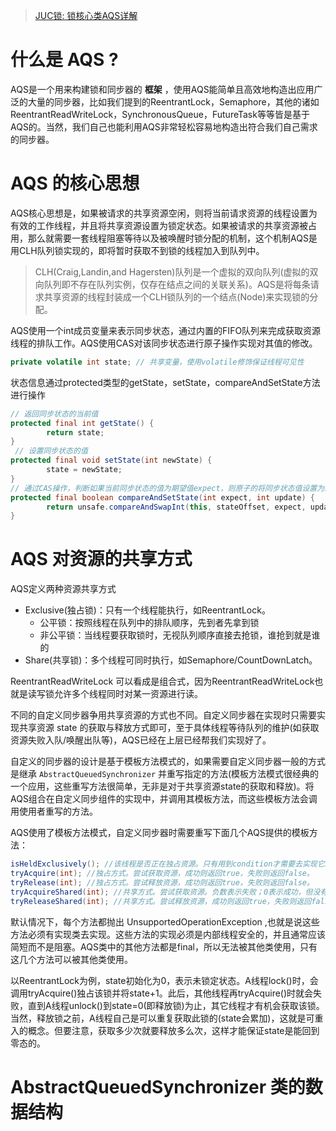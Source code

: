 
> [JUC锁: 锁核心类AQS详解](https://pdai.tech/md/java/thread/java-thread-x-lock-AbstractQueuedSynchronizer.html)


# 什么是 AQS ?

AQS是一个用来构建锁和同步器的 **框架** ，使用AQS能简单且高效地构造出应用广泛的大量的同步器，比如我们提到的ReentrantLock，Semaphore，其他的诸如ReentrantReadWriteLock，SynchronousQueue，FutureTask等等皆是基于AQS的。当然，我们自己也能利用AQS非常轻松容易地构造出符合我们自己需求的同步器。

# AQS 的核心思想

AQS核心思想是，如果被请求的共享资源空闲，则将当前请求资源的线程设置为有效的工作线程，并且将共享资源设置为锁定状态。如果被请求的共享资源被占用，那么就需要一套线程阻塞等待以及被唤醒时锁分配的机制，这个机制AQS是用CLH队列锁实现的，即将暂时获取不到锁的线程加入到队列中。

> CLH(Craig,Landin,and Hagersten)队列是一个虚拟的双向队列(虚拟的双向队列即不存在队列实例，仅存在结点之间的关联关系)。AQS是将每条请求共享资源的线程封装成一个CLH锁队列的一个结点(Node)来实现锁的分配。

AQS使用一个int成员变量来表示同步状态，通过内置的FIFO队列来完成获取资源线程的排队工作。AQS使用CAS对该同步状态进行原子操作实现对其值的修改。

```java
private volatile int state; // 共享变量，使用volatile修饰保证线程可见性
```

状态信息通过protected类型的getState，setState，compareAndSetState方法进行操作

```java
// 返回同步状态的当前值
protected final int getState() {  
        return state;
}
 // 设置同步状态的值
protected final void setState(int newState) { 
        state = newState;
}
// 通过CAS操作，判断如果当前同步状态的值为期望值expect，则原子的将同步状态值设置为给定的值update
protected final boolean compareAndSetState(int expect, int update) {
        return unsafe.compareAndSwapInt(this, stateOffset, expect, update);
}
```

# AQS 对资源的共享方式

AQS定义两种资源共享方式

* Exclusive(独占锁)：只有一个线程能执行，如ReentrantLock。
  - 公平锁：按照线程在队列中的排队顺序，先到者先拿到锁
  - 非公平锁：当线程要获取锁时，无视队列顺序直接去抢锁，谁抢到就是谁的
* Share(共享锁)：多个线程可同时执行，如Semaphore/CountDownLatch。

ReentrantReadWriteLock 可以看成是组合式，因为ReentrantReadWriteLock也就是读写锁允许多个线程同时对某一资源进行读。

不同的自定义同步器争用共享资源的方式也不同。自定义同步器在实现时只需要实现共享资源 state 的获取与释放方式即可，至于具体线程等待队列的维护(如获取资源失败入队/唤醒出队等)，AQS已经在上层已经帮我们实现好了。

自定义的同步器的设计是基于模板方法模式的，如果需要自定义同步器一般的方式是继承 `AbstractQueuedSynchronizer` 并重写指定的方法(模板方法模式很经典的一个应用，这些重写方法很简单，无非是对于共享资源state的获取和释放)。将AQS组合在自定义同步组件的实现中，并调用其模板方法，而这些模板方法会调用使用者重写的方法。

AQS使用了模板方法模式，自定义同步器时需要重写下面几个AQS提供的模板方法：

```java
isHeldExclusively(); //该线程是否正在独占资源。只有用到condition才需要去实现它。  
tryAcquire(int); //独占方式。尝试获取资源，成功则返回true，失败则返回false。  
tryRelease(int); //独占方式。尝试释放资源，成功则返回true，失败则返回false。  
tryAcquireShared(int); //共享方式。尝试获取资源。负数表示失败；0表示成功，但没有剩余可用资源；正数表示成功，且有剩余资源。  
tryReleaseShared(int); //共享方式。尝试释放资源，成功则返回true，失败则返回false。  
```

默认情况下，每个方法都抛出 UnsupportedOperationException ,也就是说这些方法必须有实现类去实现。这些方法的实现必须是内部线程安全的，并且通常应该简短而不是阻塞。AQS类中的其他方法都是final，所以无法被其他类使用，只有这几个方法可以被其他类使用。

以ReentrantLock为例，state初始化为0，表示未锁定状态。A线程lock()时，会调用tryAcquire()独占该锁并将state+1。此后，其他线程再tryAcquire()时就会失败，直到A线程unlock()到state=0(即释放锁)为止，其它线程才有机会获取该锁。当然，释放锁之前，A线程自己是可以重复获取此锁的(state会累加)，这就是可重入的概念。但要注意，获取多少次就要释放多么次，这样才能保证state是能回到零态的。

# AbstractQueuedSynchronizer 类的数据结构






